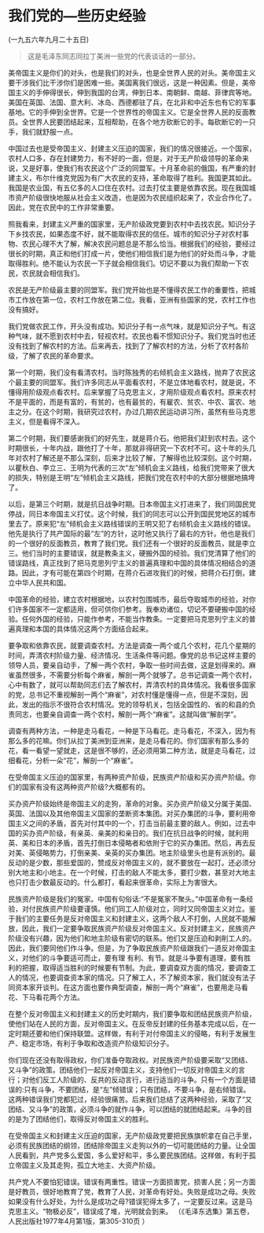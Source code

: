 #  我们党的—些历史经验  
(一九五六年九月二十五日)

> 这是毛泽东同志同拉丁美洲一些党的代表谈话的一部分。

美帝国主义是你们的对头，也是我们的对头，也是全世界人民的对头。美帝国主义要干涉我们比干涉你们是困难一些。美国离我们很远，这是一种因素。但是，美帝国主义的手伸得很长，伸到我国的台湾，伸到日本、南朝鲜、南越、菲律宾等地。美国在英国、法国、意大利、冰岛、西德都驻了兵，在北非和中近东也有它的军事基地。它的手伸到全世界。它是一个世界性的帝国主义。它是全世界人民的反面教员。全世界人民要团结起来，互相帮助，在各个地方砍断它的手。每砍断它的一只手，我们就舒服一点。

中国过去也是受帝国主义、封建主义压迫的国家，我们的情况很接近。一个国家，农村人口多，存在封建势力，有不好的一面，但是，对于无产阶级领导的革命来说，又是好事，使我们有农民这个广泛的同盟军。十月革命前的俄国，有严重的封建主义，布尔什维克党因为有广大农民的支持，革命取得了胜利。我国更其如此。我国是农业国，有五亿多的人口住在农村。过去打仗主要是依靠农民。现在我国城市资产阶级很快地服从社会主义改造，也是因为农民组织起来了，农业合作化了。因此，党在农民中的工作非常重要。

照我看来，封建主义严重的国家里，无产阶级政党要到农村中去找农民。知识分子下乡找农民，如果态度不好，就不能取得农民的信任。城市的知识分子对农村事物、农民心理不大了解，解决农民问题总是不那么恰当。根据我们的经验，要经过很长的时期，真正和他们打成一片，使他们相信我们是为他们的好处而斗争，才能取得胜利。绝不能认为农民一下子就会相信我们。切记不要以为我们帮助一下农民，农民就会相信我们。

农民是无产阶级最主要的同盟军。我们党开始也是不懂得农民工作的重要性，把城市工作放在第一位，农村工作放在第二位。我看，亚洲有些国家的党，农村工作也没有搞好。

我们党做农民工作，开头没有成功。知识分子有一点气味，就是知识分子气。有这种气味，就不愿到农村中去，轻视农村。农民也看不惯知识分子。我们党当时也还没有找到了解农村的方法。后来再去，找到了了解农村的方法，分析了农村各阶级，了解了农民的革命要求。

第一个时期，我们没有看清农村。当时陈独秀的右倾机会主义路线，抛弃了农民这个最主要的同盟军。我们许多同志从平面看农村，不是立体地看农村，就是说，不懂得用阶级观点看农村。后来掌握了马克思主义，才用阶级观点看农村。原来农村不是平面的，而是有富的，有贫的，也有最贫的，有雇农、贫农、中农、富农、地主之分。在这个时期，我研究过农村，办过几期农民运动讲习所，虽然有些马克思主义，但是看得不深入。

第二个时期，我们要感谢我们的好先生，就是蒋介石。他把我们赶到农村去。这个时期很长，十年内战，跟他打了十年，那就非得研究一下农村不可。这十年的头几年对农村了解还是不那么深刻，后来才比较了解，了解得也比较深刻。这个时期，以瞿秋白、李立三、王明为代表的三次“左”倾机会主义路线，给我们党带来了很大的损失，特别是王明“左”倾机会主义路线，把我们党在农村中的大部分根据地搞垮了。

以后，是第三个时期，就是抗日战争时期。日本帝国主义打进来了，我们同国民党停战，同日本帝国主义打仗。这个时候，我们的同志可以公开到国民党地区的城市里去了。原来犯“左”倾机会主义路线错误的王明又犯了右倾机会主义路线的错误。他先是执行了共产国际的最“左”的方针，这时他又执行了最右的方针。他也是我们的一个很好的反面教员，教育了我们党。我们还有一个很好的反面教员，就是李立三。他们当时的主要错误，就是教条主义，硬搬外国的经验。我们党清算了他们的错误路线，真正找到了把马克思列宁主义的普遍真理和中国的具体情况相结合的道路。因此，才有可能在第四个时期，在蒋介石进攻我们的时候，把蒋介石打倒，建立中华人民共和国。

中国革命的经验，建立农村根据地，以农村包围城市，最后夺取城市的经验，对你们许多国家不一定都适用，但可供你们参考。我奉劝诸位，切记不要硬搬中国的经验。任何外国的经验，只能作参考，不能当作教条。一定要把马克思列宁主义的普遍真理和本国的具体情况这两个方面结合起来。

要争取和依靠农民，就要调查农村。方法是调查一两个或几个农村，花几个星期的时间，弄清农村阶级力量、经济情况、生活条件等问题。像党的总书记这样主要的领导人员，要亲自动手，了解一两个农村，争取一些时间去做，这是划得来的。麻雀虽然很多，不需要分析每个麻雀，解剖一两个就够了。总书记调查一两个农村，心中有数了，就可以帮助同志们去了解农村，弄清农村的具体情况。我看很多国家的党，总书记不重视解剖一两个“麻雀”，对农村懂是懂得一点，但是不深刻，因此，发出的指示不很符合农村情况。党的领导机关，包括全国性的、省的和县的负责同志，也要亲自调查一两个农村，解剖一两个“麻雀”。这就叫做“解剖学”。

调查有两种方法，一种是走马看花，一种是下马看花。走马看花，不深入，因为有那么多的花嘛。你们从拉丁美洲到亚洲来，是走马看花的。你们国家有那么多的花，看一看望一望就走，这是很不够的，还必须用第二种方法，就是走马看花，过细看花，分析一朵“花”，解剖一个“麻雀”。

在受帝国主义压迫的国家里，有两种资产阶级，民族资产阶级和买办资产阶级。你们的国家有没有这两种资产阶级?大概都有的。

买办资产阶级始终是帝国主义的走狗，革命的对象。买办资产阶级又分属于美国、英国、法国以及其他帝国主义国家的垄断资本集团。对买办集团的斗争，要利用帝国主义之间的矛盾，首先对付其中的一个，打击当前最主要的敌人。例如，过去中国的买办资产阶级，有亲英、亲美的和亲日的。我们在抗日战争的时候，就利用英、美和日本的矛盾，首先打倒日本侵略者和依附于它的买办集团。然后，再去反对美、英侵略势力，打倒亲美、亲英的买办集团。地主阶级里头也是有派别的。最反动的是少数，那些爱国的，赞成反对帝国主义的，就不要放在一起打。还必须分别大地主和小地主。在一个时候，打击的敌人不能太多，要打少数，甚至对大地主也只打击少数最反动的。什么都打，看起来很革命，实际上为害很大。

民族资产阶级是我们的冤家。中国有句俗话:“不是冤家不聚头。”中国革命有一条经验，对付民族资产阶级要谨慎。他们同工人阶级对立，同时又同帝国主义对立。鉴于我们的主要任务是反对帝国主义和封建主义，这两个敌人不打倒，人民就不能解放，因此，我们一定要争取民族资产阶级反对帝国主义。反对封建主义，民族资产阶级没有兴趣，因为他们和地主阶级有密切的联系。他们又是压迫和剥削工人的。因此，我们要同他们作斗争。但是，为了争取民族资产阶级跟我们一道反对帝国主义，对他们的斗争要适可而止，要有理
有利、有节。就是斗争要有道理，要有胜利的把握，取得适当胜利的时候要有节制。为此，要调查双方面的情况，要调查工人的情况，也要调查资本家的情况。只了解工人，不了解资本家，我们就没有法子同资本家开谈判。在这方面也要作典型调查，解剖一两个“麻雀”，也要用走马看花、下马看花两个方法。

在整个反对帝国主义和封建主义的历史时期内，我们要争取和团结民族资产阶级，使他们站在人民的方面，反对帝国主义。在反帝反封建的任务基本完成以后，在一定时期还要和他们保持联盟。这样做，有利于对付帝国主义的侵略，有利于发展生产、稳定市场，有利于争取和改造资产阶级知识分子。

你们现在还没有取得政权，你们准备夺取政权。对民族资产阶级要采取“又团结、又斗争”的政策。团结他们一起反对帝国主义，支持他们一切反对帝国主义的言行；对他们反工人阶级的、反共的反动言行，进行适当的斗争。只有一个方面是错误的:只有斗争，不要团结，是“左”倾错误；只有团结，不要斗争，是右倾错误。这两种错误我们党都犯过，经验很痛苦。后来我们总结了这两种经验，采取了“又团结、又斗争”的政策，必须斗争的就作斗争，可以团结的就团结起来。斗争的目的是为了团结他们，取得反对帝国主义的胜利。

在受帝国主义和封建主义压迫的国家，无产阶级政党要把民族旗帜拿在自己手里，必须有民族团结的纲领，团结除帝国主义走狗以外的一切可能团结的力量。让全国人民看到，共产党多么爱国，多么爱好和平，多么要民族团结。这样做，有利于孤立帝国主义及其走狗，孤立大地主、大资产阶级。

共产党人不要怕犯错误。错误有两重性。错误一方面损害党，损害人民；另一方面是好教员，很好地教育了党，教育了人民，对革命有好处。失败是成功之母。失败如果没有什么好处，为什么是成功之母?错误犯得太多了，一定要反过来。这是马克思主义。“物极必反”，错误成了堆，光明就会到来。
（《毛泽东选集》第五卷，人民出版社1977年4月第1版，第305-310页 ）

  

